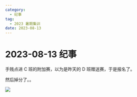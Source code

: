 ```yaml
---
category:
  - 纪事
tag:
  - 2023 暑期集训
date: 2023-08-13
---
```


# 2023-08-13 纪事

手贱点进 C 班的附加赛，以为是昨天的 D 班赠送赛，于是报名了。

然后掉分了。。

<!-- more -->

![](https://github.com/ZihanHu/blog/assets/133467869/2569739e-c392-4f93-8527-23c44955b0b6)
